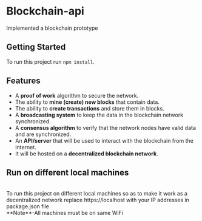 # Blockchain-api
Implemented a blockchain prototype

## Getting Started
To run this project run `npm install`.

## Features
- A **proof of work** algorithm to secure the network.
- The ability to **mine (create) new blocks** that contain data.
- The ability to **create transactions** and store them in blocks.
- A **broadcasting system** to keep the data in the blockchain network synchronized.
- A **consensus algorithm** to verify that the network nodes have valid data and are synchronized.
- An **API/server** that will be used to interact with the blockchain from the internet.
- It will be hosted on a **decentralized blockchain network**.

## Run on different local machines
</br>
To run this project on different local machines so as to make it work as a
</br>
decentralized network replace https://localhost with your IP addresses in package.json file
</br>
**Note**-All machines must be on same WiFi
